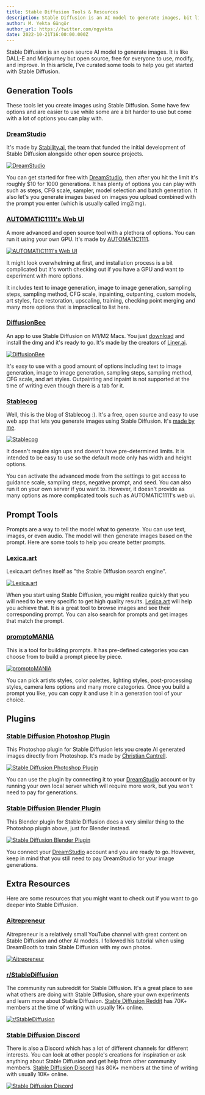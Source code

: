 ```yaml
---
title: Stable Diffusion Tools & Resources
description: Stable Diffusion is an AI model to generate images, bit like DALL-E and Midjourney but it's open source and free. Here are tools to help you get started.
author: M. Yekta Güngör
author_url: https://twitter.com/ngyekta
date: 2022-10-21T16:00:00.000Z
---
```


Stable Diffusion is an open source AI model to generate images. It is like DALL-E and Midjourney but open source, free for everyone to use, modify, and improve. In this article, I've curated some tools to help you get started with Stable Diffusion.

## Generation Tools

These tools let you create images using Stable Diffusion. Some have few options and are easier to use while some are a bit harder to use but come with a lot of options you can play with.

### [DreamStudio](http://dreamstudio.ai)

It's made by [Stability.ai](https://stability.ai), the team that funded the initial development of Stable Diffusion alongside other open source projects.

[![DreamStudio](https://pub-6a0b59853e4a4dcfa459b203f5724709.r2.dev/blog/dreamstudio-beta.jpg)<!--rehype:width=3000&height=2250-->](http://dreamstudio.ai)

You can get started for free with [DreamStudio](http://dreamstudio.ai), then after you hit the limit it's roughly $10 for 1000 generations. It has plenty of options you can play with such as steps, CFG scale, sampler, model selection and batch generation. It also let's you generate images based on images you upload combined with the prompt you enter (which is usually called img2img).

### [AUTOMATIC1111's Web UI](https://github.com/AUTOMATIC1111/stable-diffusion-webui)

A more advanced and open source tool with a plethora of options. You can run it using your own GPU. It's made by [AUTOMATIC1111](https://github.com/AUTOMATIC1111/stable-diffusion-webui).

[![AUTOMATIC1111's Web UI](https://pub-6a0b59853e4a4dcfa459b203f5724709.r2.dev/blog/automatic-webui.jpg)<!--rehype:width=2400&height=1800-->](https://github.com/AUTOMATIC1111/stable-diffusion-webui)

It might look overwhelming at first, and installation process is a bit complicated but it's worth checking out if you have a GPU and want to experiment with more options.

It includes text to image generation, image to image generation, sampling steps, sampling method, CFG scale, inpainting, outpanting, custom models, art styles, face restoration, upscaling, training, checking point merging and many more options that is impractical to list here.

### [DiffusionBee](https://diffusionbee.com)

An app to use Stable Diffusion on M1/M2 Macs. You just [download](https://diffusionbee.com) and install the dmg and it's ready to go. It's made by the creators of [Liner.ai](https://liner.ai).

[![DiffusionBee](https://pub-6a0b59853e4a4dcfa459b203f5724709.r2.dev/blog/diffusionbee.jpg)<!--rehype:width=2400&height=1800-->](https://diffusionbee.com)

It's easy to use with a good amount of options including text to image generation, image to image generation, sampling steps, sampling method, CFG scale, and art styles. Outpainting and inpaint is not supported at the time of writing even though there is a tab for it.

### [Stablecog](https://stablecog.com)

Well, this is the blog of Stablecog :). It's a free, open source and easy to use web app that lets you generate images using Stable Diffusion. It's [made by me](https://twitter.com/ngyekta).

[![Stablecog](https://pub-6a0b59853e4a4dcfa459b203f5724709.r2.dev/blog/stablecog.jpg)<!--rehype:width=2634 &height=1756-->](https://stablecog.com)

It doesn't require sign ups and doesn't have pre-determined limits. It is intended to be easy to use so the default mode only has width and height options.

You can activate the advanced mode from the settings to get access to guidance scale, sampling steps, negative prompt, and seed. You can also run it on your own server if you want to. However, it doesn't provide as many options as more complicated tools such as AUTOMATIC1111's web ui.

## Prompt Tools

Prompts are a way to tell the model what to generate. You can use text, images, or even audio. The model will then generate images based on the prompt. Here are some tools to help you create better prompts.

### [Lexica.art](https://lexica.art)

Lexica.art defines itself as "the Stable Diffusion search engine".

[![Lexica.art](https://pub-6a0b59853e4a4dcfa459b203f5724709.r2.dev/blog/lexica-art.jpg)<!--rehype:width=3000&height=2250-->](https://lexica.art)

When you start using Stable Diffusion, you might realize quickly that you will need to be very specific to get high quality results. [Lexica.art](https://lexica.art) will help you achieve that. It is a great tool to browse images and see their corresponding prompt. You can also search for prompts and get images that match the prompt.

### [promptoMANIA](https://promptomania.com/stable-diffusion-prompt-builder)

This is a tool for building prompts. It has pre-defined categories you can choose from to build a prompt piece by piece.

[![promptoMANIA](https://pub-6a0b59853e4a4dcfa459b203f5724709.r2.dev/blog/promptomania.jpg)<!--rehype:width=2399 &height=1799-->](https://promptomania.com/stable-diffusion-prompt-builder)

You can pick artists styles, color palettes, lighting styles, post-processing styles, camera lens options and many more categories. Once you build a prompt you like, you can copy it and use it in a generation tool of your choice.

## Plugins

### [Stable Diffusion Photoshop Plugin](https://christiancantrell.com/#ai-ml)

This Photoshop plugin for Stable Diffusion lets you create AI generated images directly from Photoshop. It's made by [Christian Cantrell](https://christiancantrell.com/#ai-ml).

[![Stable Diffusion Photoshop Plugin](https://pub-6a0b59853e4a4dcfa459b203f5724709.r2.dev/blog/sd-photoshop-plugin.jpg)<!--rehype:width=2560   &height= 1413-->](https://christiancantrell.com/#ai-ml)

You can use the plugin by connecting it to your [DreamStudio](http://dreamstudio.ai) account or by running your own local server which will require more work, but you won't need to pay for generations.

### [Stable Diffusion Blender Plugin](https://airender.gumroad.com/l/ai-render)

This Blender plugin for Stable Diffusion does a very similar thing to the Photoshop plugin above, just for Blender instead.

[![Stable Diffusion Blender Plugin](https://pub-6a0b59853e4a4dcfa459b203f5724709.r2.dev/blog/sd-blender-plugin.jpg)<!--rehype:width=2560   &height= 1440-->](https://airender.gumroad.com/l/ai-render)

You connect your [DreamStudio](http://dreamstudio.ai) account and you are ready to go. However, keep in mind that you still need to pay DreamStudio for your image generations.

## Extra Resources

Here are some resources that you might want to check out if you want to go deeper into Stable Diffusion.

### [Aitrepreneur](https://www.youtube.com/c/Aitrepreneur/videos)

Aitrepreneur is a relatively small YouTube channel with great content on Stable Diffusion and other AI models. I followed his tutorial when using DreamBooth to train Stable Diffusion with my own photos.

[![Aitrepreneur](https://pub-6a0b59853e4a4dcfa459b203f5724709.r2.dev/blog/aitrepreneur.jpg)<!--rehype:width=2646  &height=1724-->](https://www.youtube.com/c/Aitrepreneur/videos)

### [r/StableDiffusion](https://www.reddit.com/r/StableDiffusion)

The community run subreddit for Stable Diffusion. It's a great place to see what others are doing with Stable Diffusion, share your own experiments and learn more about Stable Diffusion. [Stable Diffusion Reddit](https://www.reddit.com/r/StableDiffusion) has 70K+ members at the time of writing with usually 1K+ online.

[![r/StableDiffusion](https://pub-6a0b59853e4a4dcfa459b203f5724709.r2.dev/blog/r-stablediffusion.jpg)<!--rehype:width=2436  &height=1690-->](https://www.reddit.com/r/StableDiffusion)

### [Stable Diffusion Discord](https://discord.com/invite/stablediffusion)

There is also a Discord which has a lot of different channels for different interests. You can look at other people's creations for inspiration or ask anything about Stable Diffusion and get help from other community members. [Stable Diffusion Discord](https://discord.com/invite/stablediffusion) has 80K+ members at the time of writing with usually 10K+ online.

[![Stable Diffusion Discord](https://pub-6a0b59853e4a4dcfa459b203f5724709.r2.dev/blog/stable-diffusion-discord.jpg)<!--rehype:width=2598 &height= 1978-->](https://discord.com/invite/stablediffusion)
